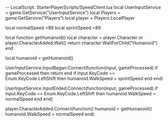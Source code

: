 -- LocalScript: StarterPlayerScripts/SpeedClient.lua
local UserInputService = game:GetService("UserInputService")
local Players = game:GetService("Players")
local player = Players.LocalPlayer

local normalSpeed =89 
local sprintSpeed =89

local function getHumanoid()
	local character = player.Character or player.CharacterAdded:Wait()
	return character:WaitForChild("Humanoid")
end

local humanoid = getHumanoid()

UserInputService.InputBegan:Connect(function(input, gameProcessed)
	if gameProcessed then return end
	if input.KeyCode == Enum.KeyCode.LeftShift then
		humanoid.WalkSpeed = sprintSpeed
	end
end)

UserInputService.InputEnded:Connect(function(input, gameProcessed)
	if input.KeyCode == Enum.KeyCode.LeftShift then
		humanoid.WalkSpeed = normalSpeed
	end
end)

player.CharacterAdded:Connect(function()
	humanoid = getHumanoid()
	humanoid.WalkSpeed = normalSpeed
end)
